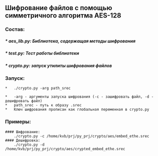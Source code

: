 ## Шифрование файлов с помощью симметричного алгоритма AES-128
### Состав:
##### * 	aes_lib.py: Библиотека, содержащая методы шифрования
##### * 	test.py: Тест работы библиотеки
##### * 	crypto.py: запуск утилиты шифрования файлов

### Запуск:
	* 	./crypto.py -arg path_srec

	* 	-arg - аргументы запуска шифрования (-с - зашифровать файл, -d - дешифровать файл)
	* 	path_srec - путь к образу .srec
	* 	Ключ шифрования прописан как глобальная переменная в crypto.py

###	Примеры:
	#### Шифрование:
	 	./crypto.py -c /home/kvb/prj/py_prj/crypto/aes/embed_ethe.srec 
	#### Дешифровка:
	 	./crypto.py -d /home/kvb/prj/py_prj/crypto/aes/crypted_embed_ethe.srec  	




